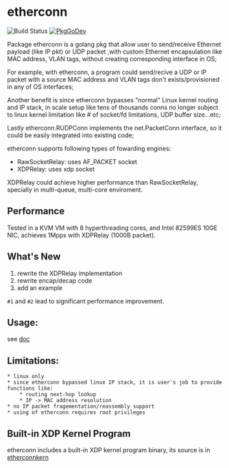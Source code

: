 # etherconn
![Build Status](https://github.com/hujun-open/etherconn/actions/workflows/main.yml/badge.svg)
[![PkgGoDev](https://pkg.go.dev/badge/github.com/hujun-open/etherconn)](https://pkg.go.dev/github.com/hujun-open/etherconn)

Package etherconn is a golang pkg that allow user to send/receive Ethernet
payload (like IP pkt) or UDP packet ,with custom Ethernet encapsulation like
MAC address, VLAN tags, without creating corresponding interface in OS;

For example, with etherconn, a program could send/recive a UDP or IP packet
with a source MAC address and VLAN tags don't exists/provisioned in any of OS
interfaces;

Another benefit is since etherconn bypasses "normal" Linux kernel routing and
IP stack, in scale setup like tens of thousands conns no longer subject to
linux kernel limitation like # of socket/fd limitations, UDP buffer size...etc;

Lastly etherconn.RUDPConn implements the net.PacketConn interface,
so it could be easily integrated into existing code;

etherconn supports following types of fowarding engines:
* RawSocketRelay: uses AF_PACKET socket
* XDPRelay: uses xdp socket

XDPRelay could achieve higher performance than RawSocketRelay, specially in multi-queue, multi-core enviroment.

## Performance
Tested in a KVM VM with 8 hyperthreading cores, and Intel 82599ES 10GE NIC, achieves 1Mpps with XDPRelay (1000B packet).

## What's New

1. rewrite the XDPRelay implementation
2. rewrite encap/decap code 
3. add an example 

`#1` and `#2` lead to significant performance improvement.


## Usage:

see [doc](https://pkg.go.dev/github.com/hujun-open/etherconn)

## Limitations:

	* linux only
	* since etherconn bypassed linux IP stack, it is user's job to provide functions like:
	    * routing next-hop lookup
	    * IP -> MAC address resolution
	* no IP packet fragementation/reassembly support
	* using of etherconn requires root privileges

## Built-in XDP Kernel Program
etherconn includes a built-in XDP kernel program binary, its source is in [etherconnkern](https://github.com/hujun-open/etherconnkern)